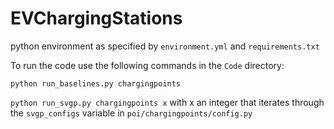 # EVChargingStations

python environment as specified by `environment.yml` and `requirements.txt`

To run the code use the following commands in the `Code` directory:

`python run_baselines.py chargingpoints`

`python run_svgp.py chargingpoints x` with x an integer that iterates
through the `svgp_configs` variable in `poi/chargingpoints/config.py`